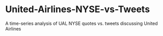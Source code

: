# United-Airlines-NYSE-vs-Tweets
A time-series analysis of UAL NYSE quotes vs. tweets discussing United Airlines

